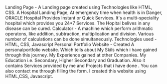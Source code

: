 Landing Page - A Landing page created using Technologies like HTML, CSS. A Hospital Landing Page, At emergency time when health is in Danger, ORACLE Hospital Provides Instant or Quick Services. It's a multi-speciality hospital which provides you 24*7 Services. The Hopital belives in any disease can be cured.
Calculator - A machine which perform arithmatic operatons, like addition, subtraction, multiplication and division. Various number of calculations can be done simultaneously. Technologies used - HTML, CSS, Javascript
Personal Portfolio Website - Created A personalportfolio website. Which tells about My Skils which i have gained through this journey. My Experience gained at other Companies. My Education i.e. Secondary, Higher Secondary and Graduation. Also it contains Services provided by me and Projects that i have done . You can also contact me through filling the form. I created this website using HTML,CSS, Javascript.
